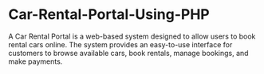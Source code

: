 # Car-Rental-Portal-Using-PHP
A Car Rental Portal is a web-based system designed to allow users to book rental cars online. The system provides an easy-to-use interface for customers to browse available cars, book rentals, manage bookings, and make payments.
